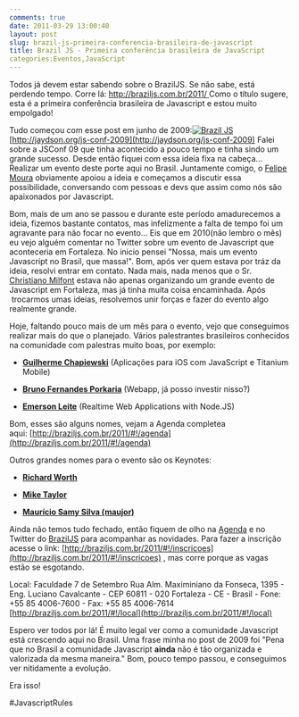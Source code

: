 ```yaml
---
comments: true
date: 2011-03-29 13:00:40
layout: post
slug: brazil-js-primeira-conferencia-brasileira-de-javascript
title: Brazil JS - Primeira conferência brasileira de JavaScript
categories:Eventos,JavaScript
---
```


Todos já devem estar sabendo sobre o BrazilJS. Se não sabe, está perdendo tempo. Corre lá: [http://braziljs.com.br/2011/
](http://braziljs.com.br/2011/)Como o título sugere, esta é a primeira conferência brasileira de Javascript e estou muito empolgado!

Tudo começou com esse post em junho de 2009:[![Brazil JS](http://jaydson-org.web102.redehost.com.br/assets/banner-496-300x129.jpg)](http://braziljs.com.br/2011/#!/home)
[http://jaydson.org/js-conf-2009](http://jaydson.org/js-conf-2009)
Falei sobre a JSConf 09 que tinha acontecido a pouco tempo e tinha sindo um grande sucesso.
Desde então fiquei com essa ideia fixa na cabeça... Realizar um evento deste porte aqui no Brasil.
Juntamente comigo, o [Felipe Moura](http://twitter.com/felipnmoura) obviamente apoiou a ideia e começamos a discutir essa possibilidade, conversando com pessoas e devs que assim como nós são apaixonados por Javascript.<!-- more -->

Bom, mais de um ano se passou e durante este período amadurecemos a ideia, fizemos bastante contatos, mas infelizmente a falta de tempo foi um agravante para não focar no evento...
Eis que em 2010(não lembro o mês) eu vejo alguém comentar no Twitter sobre um evento de Javascript que aconteceria em Fortaleza.
No inicio pensei "Nossa, mais um evento Javascript no Brasil, que massa!".
Bom, após ver quem estava por tráz da ideia, resolvi entrar em contato.
Nada mais, nada menos que o Sr. [Christiano Milfont](http://www.milfont.org/) estava não apenas organizando um grande evento de Javascript em Fortaleza, mas já tinha muita coisa encaminhada.
Após  trocarmos umas ideias, resolvemos unir forças e fazer do evento algo realmente grande.

Hoje, faltando pouco mais de um mês para o evento, vejo que conseguimos realizar mais do que o planejado.
Vários palestrantes brasileiros conhecidos na comunidade com palestras muito boas, por exemplo:



	
  * **[Guilherme Chapiewski](http://gc.blog.br/)** (Aplicações para iOS com JavaScript e Titanium Mobile)

	
  * **[Bruno Fernandes Porkaria](http://www.porkaria.com.br/author/porkaria/)** (Webapp, já posso investir nisso?)

	
  * **[Emerson Leite](http://codificando.com/)** (Realtime Web Applications with Node.JS)


Bom, esses são alguns nomes, vejam a Agenda completea aqui: [http://braziljs.com.br/2011/#!/agenda](http://braziljs.com.br/2011/#!/agenda)

Outros grandes nomes para o evento são os Keynotes:



	
  * **[Richard Worth ](http://rdworth.org/blog/)**

	
  * **[Mike Taylor](http://twitter.com/miketaylr)**

	
  * **[Maurício Samy Silva (maujor)](http://maujor.com/)**


Ainda não temos tudo fechado, então fiquem de olho na [Agenda](http://braziljs.com.br/2011/#!/agenda) e no Twitter do [BrazilJS](http://twitter.com/braziljs) para acompanhar as novidades.
Para fazer a inscrição acesse o link: [http://braziljs.com.br/2011/#!/inscricoes](http://braziljs.com.br/2011/#!/inscricoes) , mas corre porque as vagas estão se esgotando.

Local:
Faculdade 7 de Setembro
Rua Alm. Maximiniano da Fonseca, 1395 - Eng. Luciano Cavalcante -
CEP 60811 - 020 Fortaleza - CE - Brasil - Fone: +55 85 4006-7600 - Fax: +55 85 4006-7614
[http://braziljs.com.br/2011/#!/local](http://braziljs.com.br/2011/#!/local)

[](http://braziljs.com.br/2011/#!/local)Espero ver todos por lá!
É muito legal ver como a comunidade Javascript está crescendo aqui no Brasil.
Uma frase minha no post de 2009 foi "Pena que no Brasil a comunidade Javascript **ainda** não é tão organizada e valorizada da mesma maneira."
Bom, pouco tempo passou, e conseguimos ver nitidamente a evolução.

Era isso!

#JavascriptRules
